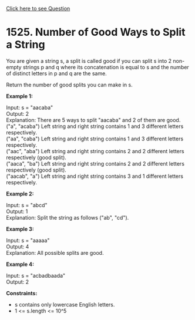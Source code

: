 [Click here to see Question](https://leetcode.com/problems/number-of-good-ways-to-split-a-string/)

# 1525. Number of Good Ways to Split a String

You are given a string s, a split is called good if you can split s into 2 non-empty strings p and q where its concatenation is equal to s and the number of distinct letters in p and q are the same.

Return the number of good splits you can make in s.


**Example 1:**

Input: s = "aacaba"   <br />
Output: 2     <br />
Explanation: There are 5 ways to split "aacaba" and 2 of them are good. <br />
("a", "acaba") Left string and right string contains 1 and 3 different letters respectively.                 <br />
("aa", "caba") Left string and right string contains 1 and 3 different letters respectively.                 <br />
("aac", "aba") Left string and right string contains 2 and 2 different letters respectively (good split).    <br />
("aaca", "ba") Left string and right string contains 2 and 2 different letters respectively (good split).     <br />
("aacab", "a") Left string and right string contains 3 and 1 different letters respectively.                   <br />

**Example 2:**

Input: s = "abcd" <br />
Output: 1         <br />
Explanation: Split the string as follows ("ab", "cd"). <br />

**Example 3:**

Input: s = "aaaaa"                               <br />
Output: 4                                        <br />
Explanation: All possible splits are good.       <br />
 
**Example 4:**

Input: s = "acbadbaada"                           <br />
Output: 2                                         <br />

**Constraints:**

- s contains only lowercase English letters. 
- 1 <= s.length <= 10^5
